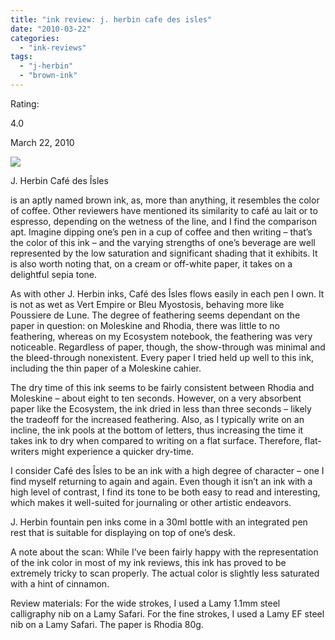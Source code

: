 ```yaml
---
title: "ink review: j. herbin cafe des isles"
date: "2010-03-22"
categories: 
  - "ink-reviews"
tags: 
  - "j-herbin"
  - "brown-ink"
---
```


Rating:

4.0

March 22, 2010

![](http://s3.media.squarespace.com/production/1431296/16917466/_PYw92neEA7o/TP-EtFQOEAI/AAAAAAAAALk/fkOXlZKeHVA/s1600/cafe.jpg)

J. Herbin Café des Îsles

is an aptly named brown ink, as, more than anything, it resembles the color of coffee. Other reviewers have mentioned its similarity to café au lait or to espresso, depending on the wetness of the line, and I find the comparison apt. Imagine dipping one’s pen in a cup of coffee and then writing – that’s the color of this ink – and the varying strengths of one’s beverage are well represented by the low saturation and significant shading that it exhibits. It is also worth noting that, on a cream or off-white paper, it takes on a delightful sepia tone.

As with other J. Herbin inks, Café des Îsles flows easily in each pen I own. It is not as wet as Vert Empire or Bleu Myostosis, behaving more like Poussiere de Lune. The degree of feathering seems dependant on the paper in question: on Moleskine and Rhodia, there was little to no feathering, whereas on my Ecosystem notebook, the feathering was very noticeable. Regardless of paper, though, the show-through was minimal and the bleed-through nonexistent. Every paper I tried held up well to this ink, including the thin paper of a Moleskine cahier.

The dry time of this ink seems to be fairly consistent between Rhodia and Moleskine – about eight to ten seconds. However, on a very absorbent paper like the Ecosystem, the ink dried in less than three seconds – likely the tradeoff for the increased feathering. Also, as I typically write on an incline, the ink pools at the bottom of letters, thus increasing the time it takes ink to dry when compared to writing on a flat surface. Therefore, flat-writers might experience a quicker dry-time.

I consider Café des Îsles to be an ink with a high degree of character – one I find myself returning to again and again. Even though it isn’t an ink with a high level of contrast, I find its tone to be both easy to read and interesting, which makes it well-suited for journaling or other artistic endeavors.

J. Herbin fountain pen inks come in a 30ml bottle with an integrated pen rest that is suitable for displaying on top of one’s desk.

A note about the scan: While I’ve been fairly happy with the representation of the ink color in most of my ink reviews, this ink has proved to be extremely tricky to scan properly. The actual color is slightly less saturated with a hint of cinnamon.

Review materials: For the wide strokes, I used a Lamy 1.1mm steel calligraphy nib on a Lamy Safari. For the fine strokes, I used a Lamy EF steel nib on a Lamy Safari. The paper is Rhodia 80g.
